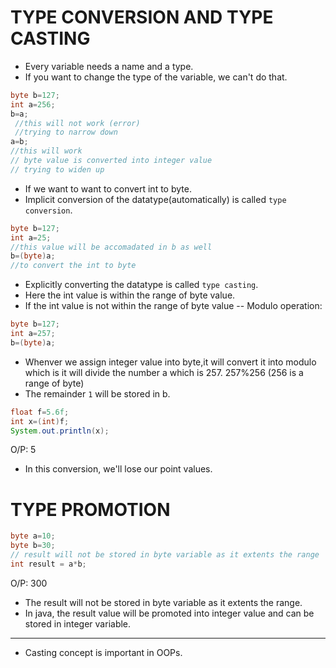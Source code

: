 # TYPE CONVERSION AND TYPE CASTING

- Every variable needs a name and a type.
- If you want to change the type of the variable, we can't do that.
```JAVA
byte b=127;
int a=256;
b=a;
 //this will not work (error)
 //trying to narrow down
a=b;
//this will work
// byte value is converted into integer value
// trying to widen up
```
- If we want to want to convert int to byte.
- Implicit conversion of the datatype(automatically) is called `type conversion`.
```JAVA
byte b=127;
int a=25;
//this value will be accomadated in b as well
b=(byte)a;
//to convert the int to byte
```
- Explicitly converting the datatype is called `type casting`.
- Here the int value is within the range of byte value.
- If the int value is not within the range of byte value -- Modulo operation:
```JAVA
byte b=127;
int a=257;
b=(byte)a;
```
- Whenver we assign integer value into byte,it will convert it into modulo which is it will divide the number a which is 257. 257%256 (256 is a range of byte)
- The remainder `1` will be stored in b.

```JAVA
float f=5.6f;
int x=(int)f;
System.out.println(x);
```
O/P: 5
- In this conversion, we'll lose our point values.

# TYPE PROMOTION

```JAVA
byte a=10;
byte b=30;
// result will not be stored in byte variable as it extents the range
int result = a*b;
```
O/P: 300

- The result will not be stored in byte variable as it extents the range.
- In java, the result value will be promoted into integer value and can be stored in integer variable.
___

- Casting concept is important in OOPs.
